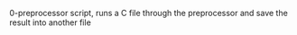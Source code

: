 0-preprocessor script, runs a C file through the preprocessor and save the result into another file
